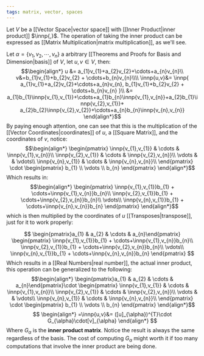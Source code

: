 ```yaml
---
tags: matrix, vector, spaces
---
```

Let $V$ be a [[Vector Space|vector space]] with [[Inner Product|inner product]] $\innp{,}$. The operation of taking the inner product can be expressed as [[Matrix Multiplication|matrix multiplication]], as we'll see.

Let $\alpha = \{v_{1},v_{2}, \cdots, v_{n}\}$ a arbitrary [[Theorems and Proofs for Basis and Dimension|basis]] of $V$, let $u,v \in V$, then:
$$\begin{align*}
u &= a_{1}v_{1}+a_{2}v_{2}+\cdots+a_{n}v_{n}\\
v&=b_{1}v_{1}+b_{2}v_{2} + \cdots+b_{n}v_{n}\\\\
\innp{u,v}&= \innp{
a_{1}v_{1}+a_{2}v_{2}+\cdots+a_{n}v_{n},
b_{1}v_{1}+b_{2}v_{2} + \cdots+b_{n}v_{n}
}\\
&= a_{1}b_{1}\innp{v_{1},v_{1}}+\cdots+a_{1}b_{n}\innp{v_{1},v_{n}}+a_{2}b_{1}\innp{v_{2},v_{1}}+ a_{2}b_{2}\innp{v_{2},v_{2}}+\cdots+a_{n}b_{n}\innp{v_{n},v_{n}}
\end{align*}$$
By paying enough attention, one can see that this is the multiplication of the [[Vector Coordinates|coordinates]] of $u$, a [[Square Matrix]], and the coordinates of $v$, notice:
$$\begin{align*}
\begin{pmatrix}
\innp{v_{1},v_{1}} & \cdots & \innp{v_{1},v_{n}}\\
\innp{v_{2},v_{1}} & \cdots & \innp{v_{2},v_{n}}\\
\vdots &   & \vdots\\
\innp{v_{n},v_{1}} & \cdots & \innp{v_{n},v_{n}}\\
\end{pmatrix}
\cdot
\begin{pmatrix}
b_{1} \\ \vdots \\ b_{n}
\end{pmatrix}
\end{align*}$$
Which results in:
$$\begin{align*}
\begin{pmatrix}
\innp{v_{1},v_{1}}b_{1} + \cdots+\innp{v_{1},v_{n}}b_{n}\\
\innp{v_{2},v_{1}}b_{1} + \cdots+\innp{v_{2},v_{n}}b_{n}\\
\vdots\\
\innp{v_{n},v_{1}}b_{1} + \cdots+\innp{v_{n},v_{n}}b_{n}
\end{pmatrix}
\end{align*}$$
which is then multiplied by the coordinates of $u$ [[Transposes|transpose]], just for it to work properly:

$$
\begin{pmatrix}a_{1} & a_{2} & \cdots & a_{n}\end{pmatrix}
\begin{pmatrix}
\innp{v_{1},v_{1}}b_{1} + \cdots+\innp{v_{1},v_{n}}b_{n}\\
\innp{v_{2},v_{1}}b_{1} + \cdots+\innp{v_{2},v_{n}}b_{n}\\
\vdots\\
\innp{v_{n},v_{1}}b_{1} + \cdots+\innp{v_{n},v_{n}}b_{n}
\end{pmatrix}
$$
Which results in a [[Real Numbers|real number]], the actual inner product, this operation can be generalized to the following:
$$\begin{align*}
\begin{pmatrix}a_{1} & a_{2} & \cdots & a_{n}\end{pmatrix}\cdot
\begin{pmatrix}
\innp{v_{1},v_{1}} & \cdots & \innp{v_{1},v_{n}}\\
\innp{v_{2},v_{1}} & \cdots & \innp{v_{2},v_{n}}\\
\vdots &   & \vdots\\
\innp{v_{n},v_{1}} & \cdots & \innp{v_{n},v_{n}}\\
\end{pmatrix} \cdot
\begin{pmatrix}
b_{1} \\ \vdots \\ b_{n}
\end{pmatrix}
\end{align*}$$
$$
\begin{align*}
=\innp{u,v}&= ([u]_{\alpha})^{T}\cdot G_{\alpha}\cdot[v]_{\alpha} 
\end{align*}
$$
Where $G_{\alpha}$ is the **inner product matrix**. Notice the result is always the same regardless of the basis. The cost of computing $G_\alpha$ might worth it if too many computations that involve the inner product are being done.